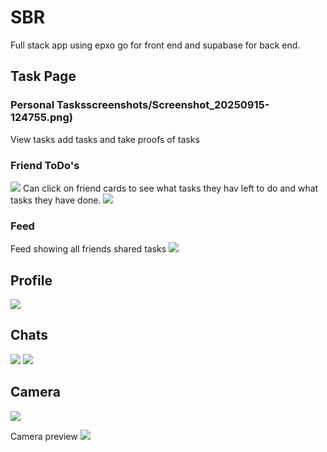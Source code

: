 # SBR

Full stack app using epxo go for front end and supabase for back end.

## Task Page

### Personal Tasksscreenshots/Screenshot_20250915-124755.png)

View tasks add tasks and take proofs of tasks

### Friend ToDo's
![](screenshots/Screenshot_20250915-131747.png)
Can click on friend cards to see what tasks they hav left to do and what tasks they have done. 
![](screenshots/Screenshot_20250915-173302.png)

### Feed
Feed showing all friends shared tasks
![](/SBR/screenshots/Screenshot_20250915-125124.png)

## Profile

![](/SBR/screenshots/Screenshot_20250915-131725.png)

## Chats

![](screenshots/Screenshot_20250915-124816.png)
![](screenshots/Screenshot_20250915-132551.png)

## Camera

![](/SBR/screenshots/Screenshot_20250915-173736.png)

Camera preview
![](screenshots/Screenshot_20250915-173802.png)